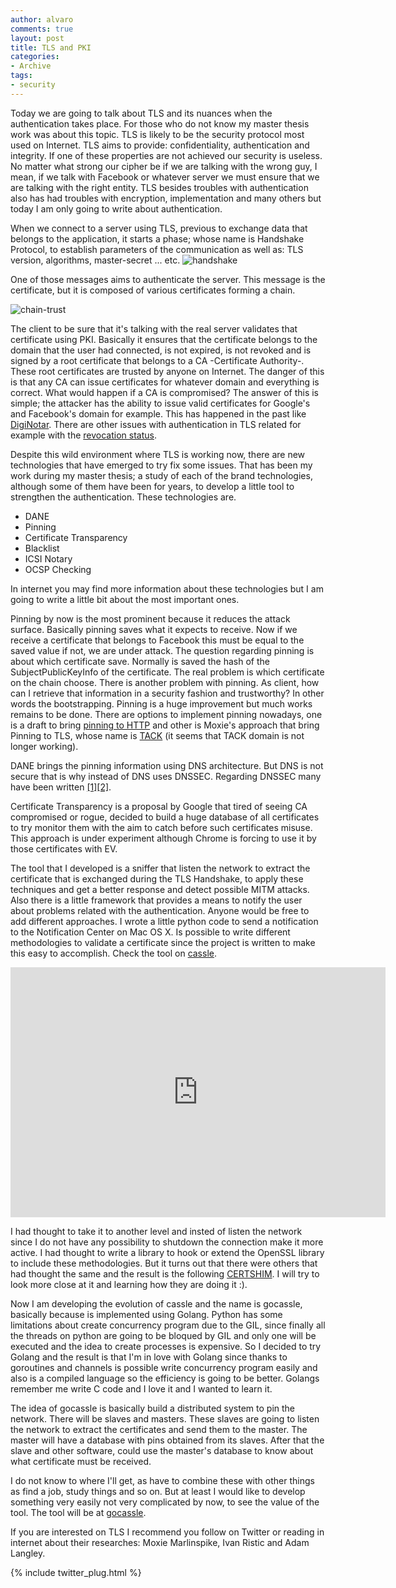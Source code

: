 ```yaml
---
author: alvaro
comments: true
layout: post
title: TLS and PKI
categories:
- Archive
tags:
- security
---
```


Today we are going to talk about TLS and its nuances when the authentication takes place. For those who do not know my master thesis work was about this topic. TLS is likely to be the security protocol most used on Internet. TLS aims to provide: confidentiality, authentication and integrity. If one of these properties are not achieved our security is useless. No matter what strong our cipher be if we are talking with the wrong guy, I mean, if we talk with Facebook or whatever server we must ensure that we are talking with the right entity. TLS besides troubles with authentication also has had troubles with encryption, implementation and many others but today I am only going to write about authentication.

When we connect to a server using TLS, previous to exchange data that belongs to the application, it starts a phase; whose name is Handshake Protocol, to establish parameters of the communication as well as: TLS version, algorithms, master-secret ... etc.  ![handshake](http://orm-chimera-prod.s3.amazonaws.com/1230000000545/images/hpbn_0402.png)

One of those messages aims to authenticate the server. This message is the certificate, but it is composed of various certificates forming a chain. 

![chain-trust](http://orm-chimera-prod.s3.amazonaws.com/1230000000545/images/hpbn_0405.png)

The client to be sure that it's talking with the real server validates that certificate using PKI. Basically it ensures that the certificate belongs to the domain that the user had connected, is not expired, is not revoked and is signed by a root certificate that belongs to a CA -Certificate Authority-. These root certificates are trusted by anyone on Internet. The danger of this is that any CA can issue certificates for whatever domain and everything is correct. What would happen if a CA is compromised? The answer of this is simple; the attacker has the ability to issue valid certificates for Google's and  Facebook's domain for example. This has happened in the past like [DigiNotar](http://en.wikipedia.org/wiki/DigiNotar). There are other issues with authentication in TLS related for example with the [revocation status](https://www.imperialviolet.org/2014/04/19/revchecking.html).

Despite this wild environment where TLS is working now, there are new technologies that have emerged to try fix some issues. That has been my work during my master thesis; a study of each of the brand technologies, although some of them have been for years, to develop a little tool to strengthen the authentication. These technologies are.

* DANE
* Pinning
* Certificate Transparency
* Blacklist
* ICSI Notary
* OCSP Checking

In internet you may find more information about these technologies but I am going to write a little bit about the most important ones.

Pinning by now is the most prominent because it reduces the attack surface. Basically pinning saves what it expects to receive. Now if we receive a certificate that belongs to Facebook this must be equal to the saved value if not, we are under attack. The question regarding pinning is about which certificate save. Normally is saved the hash of the SubjectPublicKeyInfo of the certificate. The real problem is which certificate on the chain choose. There is another problem with pinning. As client, how can I retrieve that information in a security fashion and trustworthy? In other words the bootstrapping. Pinning is a huge improvement but much works remains to be done. There are options to implement pinning nowadays, one is a draft to bring [pinning to HTTP](http://tools.ietf.org/html/draft-ietf-websec-key-pinning-21) and other is Moxie's approach that bring Pinning to TLS, whose name is [TACK](https://tack.io) (it seems that TACK domain is not longer working).

DANE brings the pinning information using DNS architecture. But DNS is not secure that is why instead of DNS uses DNSSEC. Regarding DNSSEC many have been written [[1]](https://www.imperialviolet.org/2015/01/17/notdane.html)[[2]](http://sockpuppet.org/blog/2015/01/15/against-dnssec/).

Certificate Transparency is a proposal by Google that tired of seeing CA compromised or rogue, decided to build a huge database of all certificates to try monitor them with the aim to catch before such certificates misuse. This approach is under experiment although Chrome is forcing to use it by those certificates with EV.

The tool that I developed is a sniffer that listen the network to extract the certificate that is exchanged during the TLS Handshake, to apply these techniques and get a better response and detect possible MITM attacks. Also there is a little framework that provides a means to notify the user about problems related with the authentication. Anyone would be free to add different approaches. I wrote a little python code to send a notification to the Notification Center on Mac OS X. Is possible to write different methodologies to validate a certificate since the project is written to make this easy to accomplish. Check the tool on [cassle](https://github.com/alvarofe/cassle).

<iframe width="600" height="400" src="https://www.youtube.com/embed/iIAdJ92nIgU" frameborder="0" allowfullscreen></iframe>

I had thought to take it to another level and insted of listen the network since I do not have any possibility to shutdown the connection make it more active. I had thought to write a library to hook or extend the OpenSSL library to include these methodologies. But it turns out that there were others that had thought the same and the result is the following [CERTSHIM](https://github.com/iSECPartners/publications/blob/master/whitepapers/certshim_ccs14.pdf?raw=true). I will try to look more close at it and learning how they are doing it :).

Now I am developing the evolution of cassle and the name is gocassle, basically because is implemented using Golang. Python has some limitations about create concurrency program due to the GIL, since finally all the threads on python are going to be bloqued by GIL and only one will be executed and the idea to create processes is expensive. So I decided to try Golang and the result is that I'm in love with Golang since thanks to goroutines and channels is possible write concurrency program easily and also is a compiled language so the efficiency is going to be better. Golangs remember me write C code and I love it and I wanted to learn it. 

The idea of gocassle is basically build a distributed  system to pin the network. There will be slaves and masters. These slaves are going to listen the network to extract the certificates and send them to the master. The master will have a database with pins obtained from its slaves. After that the slave and other software, could use the master's database to know about what certificate must be received. 

I do not know to where I'll get, as have to combine these with other things as find a job, study things and so on. But at least I would like to develop something very easily not very complicated by now, to see the value of the tool. The tool will be at [gocassle](https://www.github.com/alvarofe/gocassle).

If you are interested on TLS I recommend you follow on Twitter or reading in internet about their researches: Moxie Marlinspike, Ivan Ristic and Adam Langley.


{% include twitter_plug.html %}
